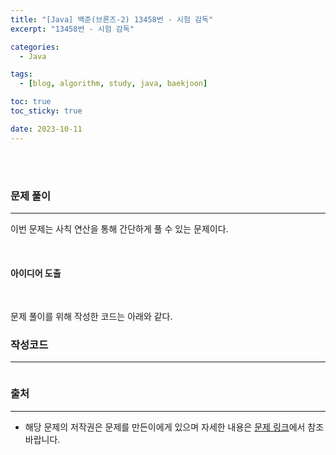 ```yaml
---
title: "[Java] 백준(브론즈-2) 13458번 - 시험 감독"
excerpt: "13458번 - 시험 감독"

categories:
  - Java

tags:
  - [blog, algorithm, study, java, baekjoon]

toc: true
toc_sticky: true

date: 2023-10-11
---
```


<br><br>

### 문제 풀이

---

이번 문제는 사칙 연산을 통해 간단하게 풀 수 있는 문제이다.

<br>

#### 아이디어 도출


<br>

문제 풀이를 위해 작성한 코드는 아래와 같다.

### 작성코드

---

```java

```

### 출처

---

- 해당 문제의 저작권은 문제를 만든이에게 있으며 자세한 내용은 [문제 링크](https://www.acmicpc.net/problem/13458)에서 참조바랍니다.